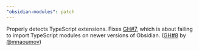 ```yaml
---
"obsidian-modules": patch
---
```


Properly detects TypeScript extensions. Fixes [GH#7](https://github.com/polyipseity/obsidian-modules/issues/7), which is about failing to import TypeScript modules on newer versions of Obsidian. ([GH#8](https://github.com/polyipseity/obsidian-modules/pull/8) by [@mnaoumov](https://github.com/mnaoumov))
